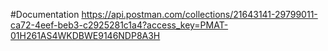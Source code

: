 #Documentation
https://api.postman.com/collections/21643141-29799011-ca72-4eef-beb3-c2925281c1a4?access_key=PMAT-01H261AS4WKDBWE9146NDP8A3H